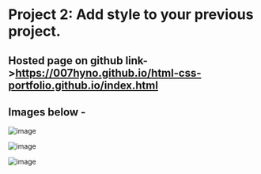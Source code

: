 # Project 2: Add style to your previous project.
## Hosted page on github link->https://007hyno.github.io/html-css-portfolio.github.io/index.html
## Images below -
![image](https://user-images.githubusercontent.com/68294675/103472953-61cc4e80-4db9-11eb-8344-b3495816bad2.png)

![image](https://user-images.githubusercontent.com/68294675/103472966-73adf180-4db9-11eb-874c-0af9f18dd7f0.png)

![image](https://user-images.githubusercontent.com/68294675/103472969-7f011d00-4db9-11eb-9c46-5f2b43bf4806.png)
